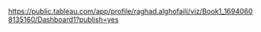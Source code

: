 https://public.tableau.com/app/profile/raghad.alghofaili/viz/Book1_16940608135160/Dashboard1?publish=yes
